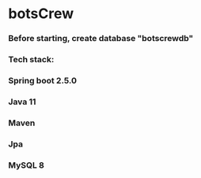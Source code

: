 # botsCrew
### Before starting, create database "botscrewdb"
### Tech stack:
### Spring boot 2.5.0
### Java 11
### Maven 
### Jpa
### MySQL 8
